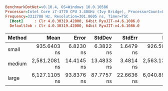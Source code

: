 ``` ini

BenchmarkDotNet=v0.10.4, OS=Windows 10.0.10586
Processor=Intel Core i7-3770 CPU 3.40GHz (Ivy Bridge), ProcessorCount=8
Frequency=3312788 Hz, Resolution=301.8605 ns, Timer=TSC
  [Host]     : Clr 4.0.30319.42000, 64bit RyuJIT-v4.6.1086.0
  DefaultJob : Clr 4.0.30319.42000, 64bit RyuJIT-v4.6.1086.0


```
 | Method |          Mean |      Error |     StdDev |     StdErr |           Min |            Q1 |        Median |            Q3 |           Max |       Op/s | Allocated |
 |------- |--------------:|-----------:|-----------:|-----------:|--------------:|--------------:|--------------:|--------------:|--------------:|-----------:|----------:|
 |  small |   935.6403 ns |  6.8230 ns |  6.3822 ns |  1.6479 ns |   926.5019 ns |   929.5773 ns |   935.8132 ns |   939.8671 ns |   951.7083 ns | 1068786.84 |      0 MB |
 | medium | 2,581.2081 ns | 14.4145 ns | 13.4833 ns |  3.4814 ns | 2,563.1369 ns | 2,570.0621 ns | 2,577.7899 ns | 2,586.7025 ns | 2,610.2243 ns |  387415.48 |      0 MB |
 |  large | 6,127.1105 ns | 93.8376 ns | 87.7757 ns | 22.6636 ns | 6,040.8924 ns | 6,053.5636 ns | 6,107.5693 ns | 6,207.8356 ns | 6,310.2575 ns |  163209.07 |      0 MB |
